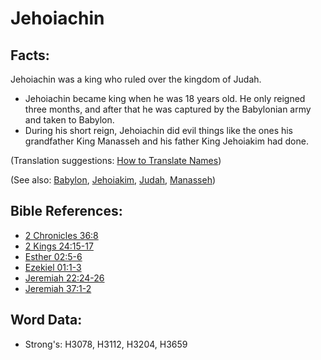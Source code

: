 # Jehoiachin #

## Facts: ##

Jehoiachin was a king who ruled over the kingdom of Judah.

* Jehoiachin became king when he was 18 years old. He only reigned three months, and after that he was captured by the Babylonian army and taken to Babylon.
* During his short reign, Jehoiachin did evil things like the ones his grandfather King Manasseh and his father King Jehoiakim had done.

(Translation suggestions: [How to Translate Names](rc://en/ta/man/translate/translate-names))

(See also: [Babylon](../names/babylon.md), [Jehoiakim](../names/jehoiakim.md), [Judah](../names/kingdomofjudah.md), [Manasseh](../names/manasseh.md))

## Bible References: ##

* [2 Chronicles 36:8](rc://en/tn/help/2ch/36/08)
* [2 Kings 24:15-17](rc://en/tn/help/2ki/24/15)
* [Esther 02:5-6](rc://en/tn/help/est/02/05)
* [Ezekiel 01:1-3](rc://en/tn/help/ezk/01/01)
* [Jeremiah 22:24-26](rc://en/tn/help/jer/22/24)
* [Jeremiah 37:1-2](rc://en/tn/help/jer/37/01)

## Word Data: ##

* Strong's: H3078, H3112, H3204, H3659
